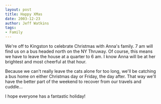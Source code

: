 ```yaml
---
layout: post
title: Happy XMas
date: 2003-12-23
author: Jeff Watkins
tags:
- Family
---
```


<p>We're off to Kingston to celebrate Christmas with Anna's family. 7
am will find us on a bus headed north on the NY Thruway. Of course,
this means we have to leave the house at a quarter to 6 am. I know Anna
will be at her brightest and most cheerful at that hour.</p>
<p>Because we can't really leave the cats alone for too long, we'll be
catching a bus home on either Christmas day or Friday, the day after.
That way we'll have the better part of the weekend to recover from our
travels and cuddle...</p>
<p>I hope everyone has a fantastic holiday!</p>